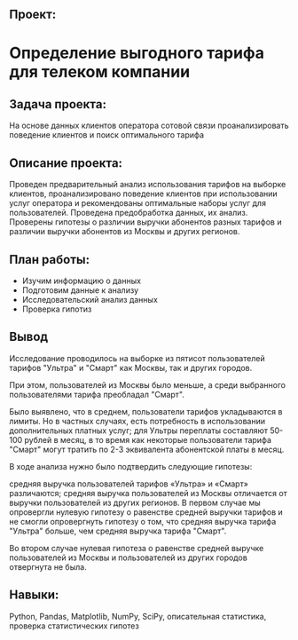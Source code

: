 ## Проект: 
# Определение выгодного тарифа для телеком компании
## Задача проекта:
На основе данных клиентов оператора сотовой связи проанализировать поведение клиентов и поиск оптимального тарифа
## Описание проекта:
Проведен предварительный анализ использования тарифов на выборке клиентов, проанализировано поведение клиентов при использовании услуг оператора и рекомендованы оптимальные наборы услуг для пользователей. Проведена предобработка данных, их анализ. Проверены гипотезы о различии выручки абонентов разных тарифов и различии выручки абонентов из Москвы и других регионов.
## План работы:
- Изучим информацию о данных
- Подготовим данные к анализу
- Исследовательский анализ данных
- Проверка гипотиз

## Вывод
Исследование проводилось на выборке из пятисот пользователей тарифов "Ультра" и "Смарт" как Москвы, так и других городов.

При этом, пользователей из Москвы было меньше, а среди выбранного пользователями тарифа преобладал "Смарт".

Было выявлено, что в среднем, пользователи тарифов укладываются в лимиты. Но в частных случаях, есть потребность в использовании дополнительных платных услуг; для Ультры переплаты составляют 50-100 рублей в месяц, в то время как некоторые пользователи тарифа "Смарт" могут тратить по 2-3 эквивалента абонентской платы в месяц.

В ходе анализа нужно было подтвердить следующие гипотезы:

средняя выручка пользователей тарифов «Ультра» и «Смарт» различаются; средняя выручка пользователей из Москвы отличается от выручки пользователей из других регионов. В первом случае мы опровергли нулевую гипотезу о равенстве средней выручки тарифов и не смогли опровергнуть гипотезу о том, что средняя выручка тарифа "Ультра" больше, чем средняя выручка тарифа "Смарт".

Во втором случае нулевая гипотеза о равенстве средней выручке пользователей из Москвы и пользователей из других городов отвергнута не была.

## Навыки: 
Python, Pandas, Matplotlib, NumPy, SciPy, описательная статистика, проверка статистических гипотез
